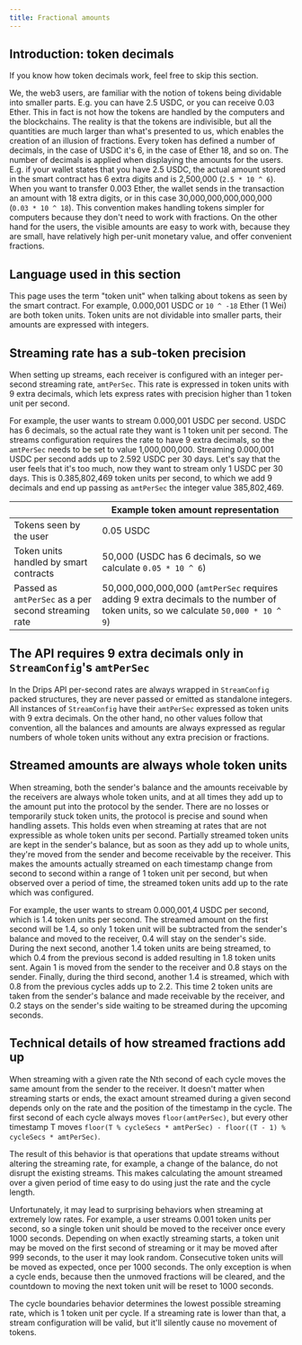```yaml
---
title: Fractional amounts
---
```


## Introduction: token decimals

If you know how token decimals work, feel free to skip this section.

We, the web3 users, are familiar with the notion of tokens being dividable into smaller parts. E.g. you can have 2.5 USDC, or you can receive 0.03 Ether. This in fact is not how the tokens are handled by the computers and the blockchains. The reality is that the tokens are indivisible, but all the quantities are much larger than what's presented to us, which enables the creation of an illusion of fractions. Every token has defined a number of decimals, in the case of USDC it's 6, in the case of Ether 18, and so on. The number of decimals is applied when displaying the amounts for the users. E.g. if your wallet states that you have 2.5 USDC, the actual amount stored in the smart contract has 6 extra digits and is 2,500,000 (`2.5 * 10 ^ 6`). When you want to transfer 0.003 Ether, the wallet sends in the transaction an amount with 18 extra digits, or in this case 30,000,000,000,000,000 (`0.03 * 10 ^ 18`). This convention makes handling tokens simpler for computers because they don't need to work with fractions. On the other hand for the users, the visible amounts are easy to work with, because they are small, have relatively high per-unit monetary value, and offer convenient fractions.

## Language used in this section

This page uses the term "token unit" when talking about tokens as seen by the smart contract. For example, 0.000,001 USDC or `10 ^ -18` Ether (1 Wei) are both token units. Token units are not dividable into smaller parts, their amounts are expressed with integers.

## Streaming rate has a sub-token precision

When setting up streams, each receiver is configured with an integer per-second streaming rate, `amtPerSec`. This rate is expressed in token units with 9 extra decimals, which lets express rates with precision higher than 1 token unit per second.

For example, the user wants to stream 0.000,001 USDC per second. USDC has 6 decimals, so the actual rate they want is 1 token unit per second. The streams configuration requires the rate to have 9 extra decimals, so the `amtPerSec` needs to be set to value 1,000,000,000. Streaming 0.000,001 USDC per second adds up to 2.592 USDC per 30 days. Let's say that the user feels that it's too much, now they want to stream only 1 USDC per 30 days. This is 0.385,802,469 token units per second, to which we add 9 decimals and end up passing as `amtPerSec` the integer value 385,802,469.

|                                                             | Example token amount representation                                                                                                             |
| ----------------------------------------------------------- | ----------------------------------------------------------------------------------------------------------------------------------------------- |
| Tokens seen by the user                                     | 0.05 USDC                                                                                                                                       |
| Token units handled by smart contracts                      | 50,000 (USDC has 6 decimals, so we calculate `0.05 * 10 ^ 6`)                                                                            |
| Passed as `amtPerSec` as a per second streaming rate | 50,000,000,000,000 (`amtPerSec` requires adding 9 extra decimals to the number of token units, so we calculate `50,000 * 10 ^ 9`) |

## The API requires 9 extra decimals only in `StreamConfig`'s `amtPerSec`

In the Drips API per-second rates are always wrapped in `StreamConfig` packed structures, they are never passed or emitted as standalone integers. All instances of `StreamConfig` have their `amtPerSec` expressed as token units with 9 extra decimals. On the other hand, no other values follow that convention, all the balances and amounts are always expressed as regular numbers of whole token units without any extra precision or fractions.

## Streamed amounts are always whole token units

When streaming, both the sender's balance and the amounts receivable by the receivers are always whole token units, and at all times they add up to the amount put into the protocol by the sender. There are no losses or temporarily stuck token units, the protocol is precise and sound when handling assets. This holds even when streaming at rates that are not expressible as whole token units per second. Partially streamed token units are kept in the sender's balance, but as soon as they add up to whole units, they're moved from the sender and become receivable by the receiver. This makes the amounts actually streamed on each timestamp change from second to second within a range of 1 token unit per second, but when observed over a period of time, the streamed token units add up to the rate which was configured.

For example, the user wants to stream 0.000,001,4 USDC per second, which is 1.4 token units per second. The streamed amount on the first second will be 1.4, so only 1 token unit will be subtracted from the sender's balance and moved to the receiver, 0.4 will stay on the sender's side. During the next second, another 1.4 token units are being streamed, to which 0.4 from the previous second is added resulting in 1.8 token units sent. Again 1 is moved from the sender to the receiver and 0.8 stays on the sender. Finally, during the third second, another 1.4 is streamed, which with 0.8 from the previous cycles adds up to 2.2. This time 2 token units are taken from the sender's balance and made receivable by the receiver, and 0.2 stays on the sender's side waiting to be streamed during the upcoming seconds.

## Technical details of how streamed fractions add up

When streaming with a given rate the Nth second of each cycle moves the same amount from the sender to the receiver. It doesn't matter when streaming starts or ends, the exact amount streamed during a given second depends only on the rate and the position of the timestamp in the cycle. The first second of each cycle always moves `floor(amtPerSec)`, but every other timestamp T moves `floor(T % cycleSecs * amtPerSec) - floor((T - 1) % cycleSecs * amtPerSec)`.

The result of this behavior is that operations that update streams without altering the streaming rate, for example, a change of the balance, do not disrupt the existing streams. This makes calculating the amount streamed over a given period of time easy to do using just the rate and the cycle length.

Unfortunately, it may lead to surprising behaviors when streaming at extremely low rates. For example, a user streams 0.001 token units per second, so a single token unit should be moved to the receiver once every 1000 seconds. Depending on when exactly streaming starts, a token unit may be moved on the first second of streaming or it may be moved after 999 seconds, to the user it may look random. Consecutive token units will be moved as expected, once per 1000 seconds. The only exception is when a cycle ends, because then the unmoved fractions will be cleared, and the countdown to moving the next token unit will be reset to 1000 seconds.

The cycle boundaries behavior determines the lowest possible streaming rate, which is 1 token unit per cycle. If a streaming rate is lower than that, a stream configuration will be valid, but it'll silently cause no movement of tokens.
